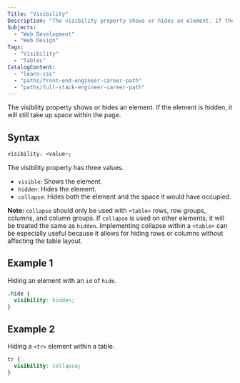 ```yaml
---
Title: "Visibility"
Description: "The visibility property shows or hides an element. If the element is hidden, it will still take up space within the page. css visibility: ;  The visibility property has three values. - visible: Shows the element. - hidden: Hides the element."
Subjects:
  - "Web Development"
  - "Web Design"
Tags:
  - "Visibility"
  - "Tables"
CatalogContent:
  - "learn-css"
  - "paths/front-end-engineer-career-path"
  - "paths/full-stack-engineer-career-path"
---
```


The visibility property shows or hides an element. If the element is hidden, it will still take up space within the page.

## Syntax

```css
visibility: <value>;
```

The visibility property has three values.

- `visible`: Shows the element.
- `hidden`: Hides the element.
- `collapse`: Hides both the element and the space it would have occupied.

**Note:** `collapse` should only be used with `<table>` rows, row groups, columns, and column groups. If `collapse` is used on other elements, it will be treated the same as `hidden`. Implementing collapse within a `<table>` can be especially useful because it allows for hiding rows or columns without affecting the table layout.

## Example 1

Hiding an element with an `id` of `hide`.

```css
.hide {
  visibility: hidden;
}
```

## Example 2

Hiding a `<tr>` element within a table.

```css
tr {
  visibility: collapse;
}
```
